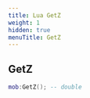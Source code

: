 ```yaml
---
title: Lua GetZ
weight: 1
hidden: true
menuTitle: GetZ
---
```

## GetZ
```lua
mob:GetZ(); -- double
```